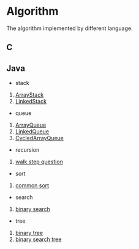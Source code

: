 # Algorithm
The algorithm implemented by different language.

## C

## Java
- stack
1. [ArrayStack](https://github.com/cinita/Algorithm/blob/master/Java/stack/ArrayStack.java)
2. [LinkedStack](https://github.com/cinita/Algorithm/blob/master/Java/stack/LinkedStack.java)
- queue
1. [ArrayQueue](https://github.com/cinita/Algorithm/blob/master/Java/queue/ArrayQueue.java)
2. [LinkedQueue](https://github.com/cinita/Algorithm/blob/master/Java/queue/LinkedQueue.java)
3. [CycledArrayQueue](https://github.com/cinita/Algorithm/blob/master/Java/queue/CycledArrayQueue.java)
- recursion
1. [walk step question](https://github.com/cinita/Algorithm/blob/master/Java/recursion/WalkStep.java)
- sort
1. [common sort](https://github.com/cinita/Algorithm/blob/master/Java/sort/Sort.java)
- search
1. [binary search](https://github.com/cinita/Algorithm/blob/master/Java/search/Search.java)
- tree
1. [binary tree](https://github.com/cinita/Algorithm/blob/master/Java/tree/Tree.java)
2. [binary search tree](https://github.com/cinita/Algorithm/blob/master/Java/tree/BinarySEarchTree.java)
